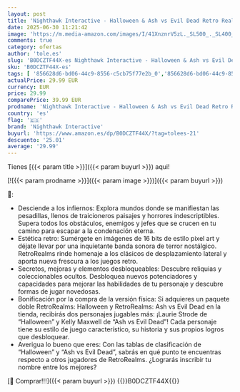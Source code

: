 ```yaml
---
layout: post
title: 'Nighthawk Interactive - Halloween & Ash vs Evil Dead Retro Realms - Switch'
date: 2025-06-30 11:21:42
image: 'https://m.media-amazon.com/images/I/41XnznrV5zL._SL500_._SL400_.jpg'
comments: true
category: ofertas
author: 'tole.es'
slug: 'B0DCZTF44X-es Nighthawk Interactive - Halloween & Ash vs Evil Dead Retro...'
sku: 'B0DCZTF44X-es'
tags: [ '856628d6-bd06-44c9-8556-c5cb75f77e2b_0','856628d6-bd06-44c9-8556-c5cb75f77e2b_2201','856628d6-bd06-44c9-8556-c5cb75f77e2b_3601','Arborist Merchandising Root','Hardware y juegos para Nintendo Switch','Juegos para Nintendo Switch','Preventa de Videojuegos','Self Service','Special Features Stores','Videojuegos','Videojuegos más esperados','halloween','nighthawk interactive','🇪🇸', ]
actualPrice: 29.99 EUR
currency: EUR
price: 29.99
comparePrice: 39.99 EUR
prodname: 'Nighthawk Interactive - Halloween & Ash vs Evil Dead Retro Realms - Switch'
country: 'es'
flag: '🇪🇸'
brand: 'Nighthawk Interactive'
buyurl: 'https://www.amazon.es/dp/B0DCZTF44X/?tag=tolees-21'
descuento: '25.01'
average: '29.99'
---
```


Tienes [{{< param title >}}]({{< param buyurl >}}) aqui!

[![{{< param prodname >}}]({{< param image >}})]({{< param buyurl >}})

🔎:

- Desciende a los infiernos: Explora mundos donde se manifiestan las pesadillas, llenos de traicioneros paisajes y horrores indescriptibles. Supera todos los obstáculos, enemigos y jefes que se crucen en tu camino para escapar a la condenación eterna.
- Estética retro: Sumérgete en imágenes de 16 bits de estilo pixel art y déjate llevar por una inquietante banda sonora de terror nostálgico. RetroRealms rinde homenaje a los clásicos de desplazamiento lateral y aporta nueva frescura a los juegos retro.
- Secretos, mejoras y elementos desbloqueables: Descubre reliquias y coleccionables ocultos. Desbloquea nuevos potenciadores y capacidades para mejorar las habilidades de tu personaje y descubre formas de jugar novedosas.
- Bonificación por la compra de la versión física: Si adquieres un paquete doble RetroRealms: Halloween y RetroRealms: Ash vs Evil Dead en la tienda, recibirás dos personajes jugables más: ¡Laurie Strode de “Halloween” y Kelly Maxwell de “Ash vs Evil Dead”! Cada personaje tiene su estilo de juego característico, su historia y sus propios logros que desbloquear.
- Averigua lo bueno que eres: Con las tablas de clasificación de “Halloween” y “Ash vs Evil Dead”, sabrás en qué punto te encuentras respecto a otros jugadores de RetroRealms. ¿Lograrás inscribir tu nombre entre los mejores?

[🛒 Comprar!!!]({{< param buyurl >}})
{{<world>}}B0DCZTF44X{{</world>}}
